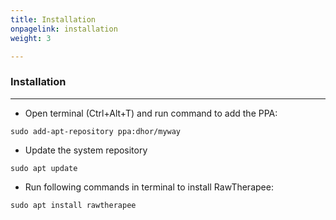 ```yaml
---
title: Installation
onpagelink: installation
weight: 3

---
```


### **Installation**
------------

- Open terminal (Ctrl+Alt+T) and run command to add the PPA:
 
 ```
sudo add-apt-repository ppa:dhor/myway
```

- Update the system repository
 
 ```
sudo apt update
```

- Run following commands in terminal to install RawTherapee:
 
 ```
sudo apt install rawtherapee
```

